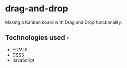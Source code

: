 # drag-and-drop
Making a Kanban board with Drag and Drop functionality. 
## Technologies used -
* HTML5
* CSS3
* JavaScript
